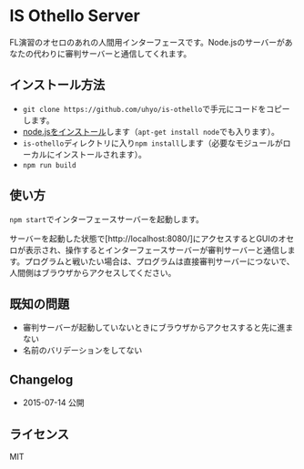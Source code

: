 # IS Othello Server

FL演習のオセロのあれの人間用インターフェースです。Node.jsのサーバーがあなたの代わりに審判サーバーと通信してくれます。

## インストール方法
* `git clone https://github.com/uhyo/is-othello`で手元にコードをコピーします。
* [node.jsをインストール](http://nodejs.org/)します（`apt-get install node`でも入ります）。
* `is-othello`ディレクトリに入り`npm install`します（必要なモジュールがローカルにインストールされます）。
* `npm run build`

## 使い方
`npm start`でインターフェースサーバーを起動します。

サーバーを起動した状態で[http://localhost:8080/]にアクセスするとGUIのオセロが表示され、操作するとインターフェースサーバーが審判サーバーと通信します。プログラムと戦いたい場合は、プログラムは直接審判サーバーにつないで、人間側はブラウザからアクセスしてください。

## 既知の問題
* 審判サーバーが起動していないときにブラウザからアクセスすると先に進まない
* 名前のバリデーションをしてない

## Changelog
* 2015-07-14 公開

## ライセンス
MIT
